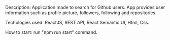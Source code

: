 Description: Application made to search for Github users. App provides user information such as profile picture, followers, following and repositories.

Techologies used: ReactJS, REST API, React Semantic UI, Html, Css.

How to start: run "npm run start" command.